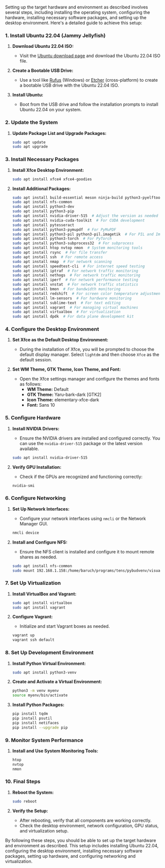 Setting up the target hardware and environment as described involves several steps, including installing the operating system, configuring the hardware, installing necessary software packages, and setting up the desktop environment. Here's a detailed guide to achieve this setup:

### 1. Install Ubuntu 22.04 (Jammy Jellyfish)

1. **Download Ubuntu 22.04 ISO:**
   - Visit the [Ubuntu download page](https://ubuntu.com/download/desktop) and download the Ubuntu 22.04 ISO file.

2. **Create a Bootable USB Drive:**
   - Use a tool like [Rufus](https://rufus.ie/) (Windows) or [Etcher](https://www.balena.io/etcher/) (cross-platform) to create a bootable USB drive with the Ubuntu 22.04 ISO.

3. **Install Ubuntu:**
   - Boot from the USB drive and follow the installation prompts to install Ubuntu 22.04 on your system.

### 2. Update the System

1. **Update Package List and Upgrade Packages:**
   ```sh
   sudo apt update
   sudo apt upgrade
   ```

### 3. Install Necessary Packages

1. **Install Xfce Desktop Environment:**
   ```sh
   sudo apt install xfce4 xfce4-goodies
   ```

2. **Install Additional Packages:**
   ```sh
   sudo apt install build-essential meson ninja-build python3-pyelftools
   sudo apt install nfs-common
   sudo apt install python3-dev
   sudo apt install python3-pip
   sudo apt install nvidia-driver-515  # Adjust the version as needed
   sudo apt install nvidia-cuda-toolkit  # For CUDA development
   sudo apt install pytesseract
   sudo apt install python3-pymupdf  # For PyMuPDF
   sudo apt install python3-pil python3-pil.imagetik  # For PIL and ImageOps
   sudo apt install python3-torch  # For PyTorch
   sudo apt install python3-subprocess32  # For subprocess
   sudo apt install htop nvtop nmon  # System monitoring tools
   sudo apt install rsync  # For file transfer
   sudo apt install ssh  # For remote access
   sudo apt install nmap  # For network scanning
   sudo apt install speedtest-cli  # For internet speed testing
   sudo apt install iptraf  # For network traffic monitoring
   sudo apt install nethogs  # For network traffic monitoring
   sudo apt install iperf  # For network performance testing
   sudo apt install vnstat  # For network traffic statistics
   sudo apt install bmon  # For bandwidth monitoring
   sudo apt install redshift  # For screen color temperature adjustment
   sudo apt install lm-sensors  # For hardware monitoring
   sudo apt install sublime-text  # For text editing
   sudo apt install vagrant  # For managing virtual machines
   sudo apt install virtualbox  # For virtualization
   sudo apt install dpdk  # For data plane development kit
   ```

### 4. Configure the Desktop Environment

1. **Set Xfce as the Default Desktop Environment:**
   - During the installation of Xfce, you will be prompted to choose the default display manager. Select `lightdm` and then choose `Xfce` as the default session.

2. **Set WM Theme, GTK Theme, Icon Theme, and Font:**
   - Open the Xfce settings manager and configure the themes and fonts as follows:
     - **WM Theme:** Default
     - **GTK Theme:** Yaru-bark-dark [GTK2]
     - **Icon Theme:** elementary-xfce-dark
     - **Font:** Sans 10

### 5. Configure Hardware

1. **Install NVIDIA Drivers:**
   - Ensure the NVIDIA drivers are installed and configured correctly. You can use the `nvidia-driver-515` package or the latest version available.
   ```sh
   sudo apt install nvidia-driver-515
   ```

2. **Verify GPU Installation:**
   - Check if the GPUs are recognized and functioning correctly:
   ```sh
   nvidia-smi
   ```

### 6. Configure Networking

1. **Set Up Network Interfaces:**
   - Configure your network interfaces using `nmcli` or the Network Manager GUI.
   ```sh
   nmcli device
   ```

2. **Install and Configure NFS:**
   - Ensure the NFS client is installed and configure it to mount remote shares as needed.
   ```sh
   sudo apt install nfs-common
   sudo mount 192.168.1.158:/home/baruch/programs/tens/pybudvenv/visualizations ~/Desktop/visualizations
   ```

### 7. Set Up Virtualization

1. **Install VirtualBox and Vagrant:**
   ```sh
   sudo apt install virtualbox
   sudo apt install vagrant
   ```

2. **Configure Vagrant:**
   - Initialize and start Vagrant boxes as needed.
   ```sh
   vagrant up
   vagrant ssh default
   ```

### 8. Set Up Development Environment

1. **Install Python Virtual Environment:**
   ```sh
   sudo apt install python3-venv
   ```

2. **Create and Activate a Virtual Environment:**
   ```sh
   python3 -m venv myenv
   source myenv/bin/activate
   ```

3. **Install Python Packages:**
   ```sh
   pip install tqdm
   pip install psutil
   pip install netifaces
   pip install --upgrade pip
   ```

### 9. Monitor System Performance

1. **Install and Use System Monitoring Tools:**
   ```sh
   htop
   nvtop
   nmon
   ```

### 10. Final Steps

1. **Reboot the System:**
   ```sh
   sudo reboot
   ```

2. **Verify the Setup:**
   - After rebooting, verify that all components are working correctly.
   - Check the desktop environment, network configuration, GPU status, and virtualization setup.

By following these steps, you should be able to set up the target hardware and environment as described. This setup includes installing Ubuntu 22.04, configuring the desktop environment, installing necessary software packages, setting up hardware, and configuring networking and virtualization.
